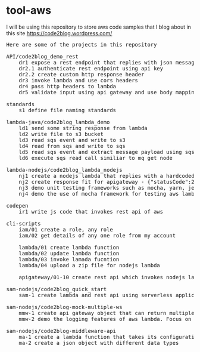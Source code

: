# tool-aws
I will be using this repository to store aws code samples that I blog about in this site https://code2blog.wordpress.com/

<pre>
Here are some of the projects in this repository

API/code2blog_demo_rest
	dr1 expose a rest endpoint that replies with json message
	dr2.1 authenticate rest endpoint using api key
	dr2.2 create custom http response header
	dr3 invoke lambda and use cors headers
	dr4 pass http headers to lambda
	dr5 validate input using api gateway and use body mapping template to transform input and output
	
standards
	s1 define file naming standards
	
lambda-java/code2blog_lambda_demo
	ld1 send some string response from lambda
	ld2 write file to s3 bucket
	ld3 read sqs event and write to s3 
	ld4 read from sqs and write to sqs
	ld5 read sqs event and extract message payload using sqs model classes
	ld6 execute sqs read call similiar to mq get node
	
lambda-nodejs/code2blog_lambda_nodejs
	nj1 create a nodejs lambda that replies with a hardcoded string
	nj2 create response fit for apigateway - {"statusCode":200,"headers":{"Content-Type":"*/*"},"body":"Hello, World!"}
	nj3 demo unit testing frameworks such as mocha, yarn, jest
	nj4 demo the use of mocha framework for testing aws lambdas
	
codepen
	ir1 write js code that invokes rest api of aws

cli-scripts
	iam/01 create a role, any role 
	iam/02 get details of any one role from my account 

	lambda/01 create lambda function
	lambda/02 update lambda function
	lambda/03 invoke lamada fucntion
	lambda/04 upload a zip file for nodejs lambda

	apigateway/01-10 create rest api which invokes nodejs lambda

sam-nodejs/code2blog_quick_start
	sam-1 create lambda and rest api using serverless application model 

sam-nodejs/code2blog-mock-multiple-ws
	mmw-1 create api gateway object that can return multiple responses json and xml based on http query parameters
	mmw-2 demo the logging features of aws lambda. Focus on uuid that binds related events
	
sam-nodejs/code2blog-middleware-api
	ma-1 create a lambda function that takes its configuration from s3 file, and invokes another api 
	ma-2 create a json object with different data types
	
</pre>
